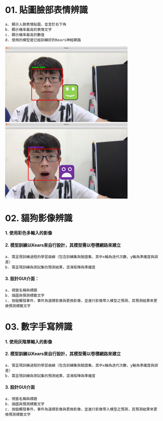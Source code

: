 # 01. 貼圖臉部表情辨識
    a. 顯示人臉表情貼圖，並至於右下角
    b. 顯示機率最高的表情文字
    c. 顯示機率最高的數值
    d. 使用的模型是已經訓練好的Kears神經網路

<img src="https://raw.githubusercontent.com/j82887/Face-Detection/master/00_Image/homework_1014_Fer_01.png" width="400">
<img src="https://raw.githubusercontent.com/j82887/Face-Detection/master/00_Image/homework_1014_Fer_02.png" width="400">

# 02. 貓狗影像辨識
#### 1. 使用彩色多輸入的影像
#### 2. 模型訓練以Kears來自行設計，其模型需以卷積網路來建立
    a. 需呈現訓練過程的學習曲線（包含訓練集與驗證集，其中x軸為迭代次數，y軸為準確度與誤差）
    b. 需呈現訓練與測試集的預測結果，混淆矩陣與準確度
#### 3. 設計GUI介面：
    a. 視窗名稱與標題
    b. 插圖與預測標籤文字
    c. 按鈕觸發事件，事件為選擇影像與更換影像，並進行影像帶入模型之預測，其預測結果來更換預測標籤文字

# 03. 數字手寫辨識
#### 1. 使用灰階單輸入的影像
#### 2. 模型訓練以Kears來自行設計，其模型需以卷積網路來建立
    a. 需呈現訓練過程的學習曲線（包含訓練集與驗證集，其中x軸為迭代次數，y軸為準確度與誤差）
    b. 需呈現訓練與測試集的預測結果，混淆矩陣與準確度
#### 3. 設計GUI介面
    a. 視窗名稱與標題
    b. 插圖與預測標籤文字
    c. 按鈕觸發事件，事件為選擇影像與更換影像，並進行影像帶入模型之預測，其預測結果來更換預測標籤文字
